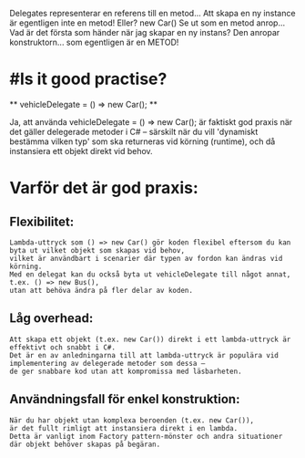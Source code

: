 Delegates representerar en referens till en metod...
Att skapa en ny instance är egentligen inte en metod!
Eller?
	new Car()
Se ut som en metod anrop...
Vad är det första som händer när jag skapar en ny instans?
Den anropar konstruktorn... som egentligen är en METOD!



#Is it good practise?
====================

** vehicleDelegate = () => new Car(); **

Ja, att använda vehicleDelegate = () => new Car(); 
är faktiskt god praxis när det gäller delegerade metoder i C# – 
särskilt när du vill 'dynamiskt bestämma vilken typ' som ska returneras vid 
körning (runtime), och då instansiera ett objekt direkt vid behov.

# Varför det är god praxis:
## Flexibilitet: 
	Lambda-uttryck som () => new Car() gör koden flexibel eftersom du kan 
	byta ut vilket objekt som skapas vid behov, 
	vilket är användbart i scenarier där typen av fordon kan ändras vid körning. 
	Med en delegat kan du också byta ut vehicleDelegate till något annat, 
	t.ex. () => new Bus(), 
	utan att behöva ändra på fler delar av koden.

## Låg overhead: 
	Att skapa ett objekt (t.ex. new Car()) direkt i ett lambda-uttryck är 
	effektivt och snabbt i C#. 
	Det är en av anledningarna till att lambda-uttryck är populära vid 
	implementering av delegerade metoder som dessa – 
	de ger snabbare kod utan att kompromissa med läsbarheten.

## Användningsfall för enkel konstruktion: 
	När du har objekt utan komplexa beroenden (t.ex. new Car()), 
	är det fullt rimligt att instansiera direkt i en lambda. 
	Detta är vanligt inom Factory pattern-mönster och andra situationer 
	där objekt behöver skapas på begäran.
